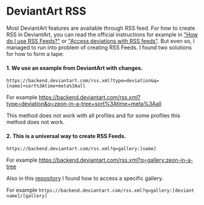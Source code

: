 # DeviantArt RSS

Most DeviantArt features are available through RSS feed. For how to create RSS in DeviantArt, you can read the official instructions for example in ["How do I use RSS Feeds?"](https://www.deviantartsupport.com/en/article/how-do-i-use-rss-feeds) or ["Access deviations with RSS feeds"](https://www.deviantart.com/developers/rss). But even so, I managed to run into problem of creating RSS Feeds. I found two solutions for how to form a tape:

#### 1. We use an example from DeviantArt with changes.

```https://backend.deviantart.com/rss.xml?type=deviation&q=[name]+sort%3Atime+meta%3Aall```

For example https://backend.deviantart.com/rss.xml?type=deviation&q=zeon-in-a-tree+sort%3Atime+meta%3Aall

This method does not work with all profiles and for some profiles this method does not work.

#### 2. This is a universal way to create RSS Feeds.

```https://backend.deviantart.com/rss.xml?q=gallery:[name]```

For example https://backend.deviantart.com/rss.xml?q=gallery:zeon-in-a-tree

Also in this [repository](https://github.com/jamesl1001/deviantART-API) I found how to access a specific gallery.

For example ```https://backend.deviantart.com/rss.xml?q=gallery:[deviant name]/[gallery]```


